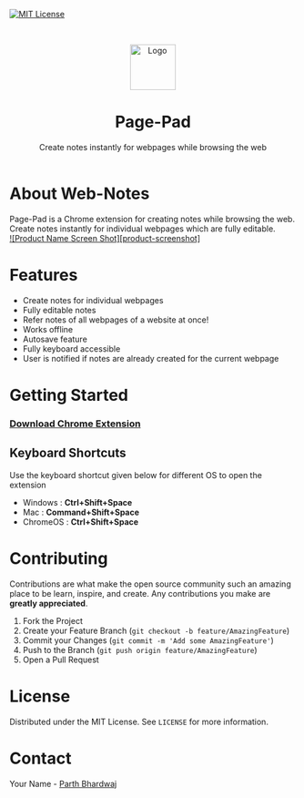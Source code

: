 [![MIT License][license-shield]][license-url]



<!-- PROJECT LOGO -->
<br />
<p align="center">
  <a href="https://github.com/othneildrew/Best-README-Template">
    <img src="images/logo.png" alt="Logo" width="80" height="80">
  </a>

  <h1 align="center">Page-Pad</h1>

  <p align="center">
   Create notes instantly for webpages while browsing the web
    <br />
    <br />
    
  </p>
</p>


<!-- ABOUT THE PROJECT -->
# About Web-Notes


Page-Pad is a Chrome extension for creating notes while browsing the web. Create notes instantly for individual webpages which are fully editable.  
[![Product Name Screen Shot][product-screenshot]](https://example.com)


# Features
<ul>
<li>Create notes for individual webpages</li>
  <li>Fully editable notes</li>
  <li>Refer notes of all webpages of a website at once!</li>
  <li>Works offline</li>
  <li>Autosave feature</li>
  <li>Fully keyboard accessible</li>
  <li>User is notified if notes are already created for the current webpage</li>
  
</ul>

<!-- GETTING STARTED -->
# Getting Started
  ### [Download Chrome Extension](https://twitter.com/parth_codes)
  ### <h2>Keyboard Shortcuts</h2>
  <p>Use the keyboard shortcut given below for different OS to open the extension<p>
  <ul>
    <li>Windows : <b>Ctrl+Shift+Space</b></li>
    <li>Mac : <b>Command+Shift+Space</b></li>
    <li>ChromeOS : <b>Ctrl+Shift+Space</b></li>
</ul>

# Contributing

Contributions are what make the open source community such an amazing place to be learn, inspire, and create. Any contributions you make are **greatly appreciated**.

1. Fork the Project
2. Create your Feature Branch (`git checkout -b feature/AmazingFeature`)
3. Commit your Changes (`git commit -m 'Add some AmazingFeature'`)
4. Push to the Branch (`git push origin feature/AmazingFeature`)
5. Open a Pull Request



<!-- LICENSE -->
# License

Distributed under the MIT License. See `LICENSE` for more information.



<!-- CONTACT -->
# Contact

Your Name - [Parth Bhardwaj](https://twitter.com/parth_codes) 

[license-shield]: https://img.shields.io/github/license/othneildrew/Best-README-Template.svg?style=for-the-badge
[license-url]: https://github.com/othneildrew/Best-README-Template/blob/master/LICENSE.txt
